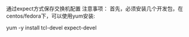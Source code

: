 通过expect方式保存交换机配置
注意事项：
首先，必须安装几个开发包，在centos/fedora下，可以使用yum安装:

yum -y install tcl-devel expect-devel  
